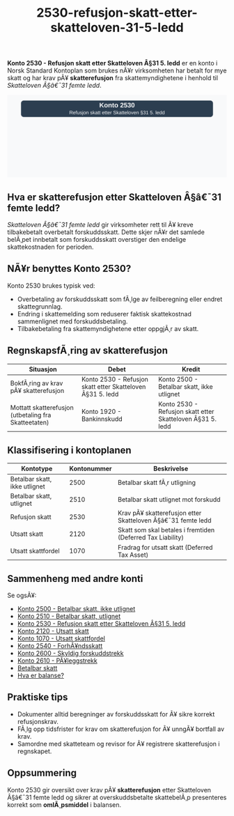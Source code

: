 ﻿---
title: "2530-refusjon-skatt-etter-skatteloven-31-5-ledd"
meta_title: "2530-refusjon-skatt-etter-skatteloven-31-5-ledd"
meta_description: "**Konto 2530 - Refusjon skatt etter Skatteloven Â§31 5. ledd** er en konto i Norsk Standard Kontoplan som brukes nÃ¥r virksomheten har betalt for mye skatt og h..."
slug: 2530-refusjon-skatt-etter-skatteloven-31-5-ledd
type: blog
layout: pages/single
---

**Konto 2530 - Refusjon skatt etter Skatteloven Â§31 5. ledd** er en konto i Norsk Standard Kontoplan som brukes nÃ¥r virksomheten har betalt for mye skatt og har krav pÃ¥ **skatterefusjon** fra skattemyndighetene i henhold til _Skatteloven Â§â€¯31 femte ledd_.

![Illustrasjon av konto 2530 Refusjon skatt etter Skatteloven Â§31 5. ledd](2530-refusjon-skatt-etter-skatteloven-31-5-ledd-image.svg)

## Hva er skatterefusjon etter Skatteloven Â§â€¯31 femte ledd?

_Skatteloven Â§â€¯31 femte ledd_ gir virksomheter rett til Ã¥ kreve tilbakebetalt overbetalt forskuddsskatt. Dette skjer nÃ¥r det samlede belÃ¸pet innbetalt som forskuddsskatt overstiger den endelige skattekostnaden for perioden.

## NÃ¥r benyttes Konto 2530?

Konto 2530 brukes typisk ved:

* Overbetaling av forskuddsskatt som fÃ¸lge av feilberegning eller endret skattegrunnlag.
* Endring i skattemelding som reduserer faktisk skattekostnad sammenlignet med forskuddsbetaling.
* Tilbakebetaling fra skattemyndighetene etter oppgjÃ¸r av skatt.

## RegnskapsfÃ¸ring av skatterefusjon

| Situasjon                                             | Debet                                                            | Kredit                                                                                             |
|-------------------------------------------------------|------------------------------------------------------------------|----------------------------------------------------------------------------------------------------|
| BokfÃ¸ring av krav pÃ¥ skatterefusjon                    | Konto 2530 - Refusjon skatt etter Skatteloven Â§31 5. ledd       | Konto 2500 - Betalbar skatt, ikke utlignet                                                         |
| Mottatt skatterefusjon (utbetaling fra Skatteetaten)   | Konto 1920 - Bankinnskudd                                        | Konto 2530 - Refusjon skatt etter Skatteloven Â§31 5. ledd                                           |

## Klassifisering i kontoplanen

| Kontotype                     | Kontonummer | Beskrivelse                                                 |
|-------------------------------|-------------|-------------------------------------------------------------|
| Betalbar skatt, ikke utlignet | 2500        | Betalbar skatt fÃ¸r utligning                                |
| Betalbar skatt, utlignet      | 2510        | Betalbar skatt utlignet mot forskudd                        |
| Refusjon skatt                | 2530        | Krav pÃ¥ skatterefusjon etter Skatteloven Â§â€¯31 femte ledd     |
| Utsatt skatt                  | 2120        | Skatt som skal betales i fremtiden (Deferred Tax Liability) |
| Utsatt skattfordel            | 1070        | Fradrag for utsatt skatt (Deferred Tax Asset)               |

## Sammenheng med andre konti

Se ogsÃ¥:

* [Konto 2500 - Betalbar skatt, ikke utlignet](/blogs/kontoplan/2500-betalbar-skatt-ikke-utlignet "Konto 2500 - Betalbar skatt, ikke utlignet")
* [Konto 2510 - Betalbar skatt, utlignet](/blogs/kontoplan/2510-betalbar-skatt-utlignet "Konto 2510 - Betalbar skatt, utlignet")
* [Konto 2530 - Refusjon skatt etter Skatteloven Â§31 5. ledd](/blogs/kontoplan/2530-refusjon-skatt-etter-skatteloven-31-5-ledd "Konto 2530 - Refusjon skatt etter Skatteloven Â§31 5. ledd")
* [Konto 2120 - Utsatt skatt](/blogs/kontoplan/2120-utsatt-skatt "Konto 2120 - Utsatt skatt")
* [Konto 1070 - Utsatt skattfordel](/blogs/kontoplan/1070-utsatt-skattfordel "Konto 1070 - Utsatt skattfordel")
* [Konto 2540 - ForhÃ¥ndsskatt](/blogs/kontoplan/2540-forhaandskatt "Konto 2540 - ForhÃ¥ndsskatt")
* [Konto 2600 - Skyldig forskuddstrekk](/blogs/kontoplan/2600-forskuddstrekk "Konto 2600 - Skyldig forskuddstrekk")
* [Konto 2610 - PÃ¥leggstrekk](/blogs/kontoplan/2610-paalleggstrekk "Konto 2610 - PÃ¥leggstrekk")
* [Betalbar skatt](/blogs/regnskap/betalbar-skatt "Betalbar skatt â€“ Komplett guide til beregning og hÃ¥ndtering")
* [Hva er balanse?](/blogs/regnskap/hva-er-balanse "Hva er Balanse?")

## Praktiske tips

* Dokumenter alltid beregninger av forskuddsskatt for Ã¥ sikre korrekt refusjonskrav.
* FÃ¸lg opp tidsfrister for krav om skatterefusjon for Ã¥ unngÃ¥ bortfall av krav.
* Samordne med skatteteam og revisor for Ã¥ registrere skatterefusjon i regnskapet.

## Oppsummering

Konto 2530 gir oversikt over krav pÃ¥ **skatterefusjon** etter Skatteloven Â§â€¯31 femte ledd og sikrer at overskuddsbetalte skattebelÃ¸p presenteres korrekt som **omlÃ¸psmiddel** i balansen.
